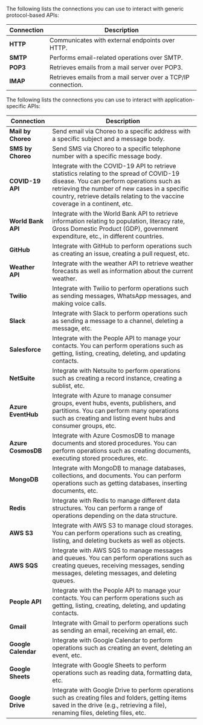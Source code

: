 The following lists the connections you can use to interact with generic protocol-based APIs:

| **Connection** | **Description**                                               |
|----------------|---------------------------------------------------------------|
| **HTTP**       | Communicates with external endpoints over HTTP.               |
| **SMTP**       | Performs email-related operations over SMTP.                  |
| **POP3**       | Retrieves emails from a mail server over POP3.                |
| **IMAP**       | Retrieves emails from a mail server over a TCP/IP connection. |

The following lists the connections you can use to interact with application-specific APIs:

| **Connection**      | **Description**                                                                                |
|---------------------|------------------------------------------------------------------------------------------------|
| **Mail by Choreo**  | Send email via Choreo to a specific address with a specific subject and a message body.        |
| **SMS by Choreo**   | Send SMS via Choreo to a specific telephone number with a specific message body.               |
| **COVID-19 API**    | Integrate with the COVID-19 API to retrieve statistics relating to the spread of COVID-19 disease. You can perform operations such as retrieving the number of new cases in a specific country, retrieve details relating to the vaccine coverage in a continent, etc. |
| **World Bank API**  | Integrate with the World Bank API to retrieve information relating to population, literacy rate, Gross Domestic Product (GDP), government expenditure, etc., in different countries. |
| **GitHub**          | Integrate with GitHub to perform operations such as creating an issue, creating a pull request, etc. |
| **Weather API**     | Integrate with the weather API to retrieve weather forecasts as well as information about the current weather. |
| **Twilio**          | Integrate with Twilio to perform operations such as sending messages, WhatsApp messages, and making voice calls. |
| **Slack**           | Integrate with Slack to perform operations such as sending a message to a channel, deleting a message, etc. |
| **Salesforce**      | Integrate with the People API to manage your contacts. You can perform operations such as getting, listing, creating, deleting, and updating contacts. |
| **NetSuite**        | Integrate with Netsuite to perform operations such as creating a record instance, creating a sublist, etc. |
| **Azure EventHub**  | Integrate with Azure to manage consumer groups, event hubs, events, publishers, and partitions. You can perform many operations such as creating and listing event hubs and consumer groups, etc. |
| **Azure CosmosDB**  | Integrate with Azure CosmosDB to manage documents and stored procedures. You can perform operations such as creating documents, executing stored procedures, etc. |
| **MongoDB**         | Integrate with MongoDB to manage databases, collections, and documents. You can perform operations such as getting databases, inserting documents, etc. |
| **Redis**           | Integrate with Redis to manage different data structures. You can perform a range of operations depending on the data structure. |
| **AWS S3**          | Integrate with AWS S3 to manage cloud storages. You can perform operations such as creating, listing, and deleting buckets as well as objects. |
| **AWS SQS**         | Integrate with AWS SQS to manage messages and queues. You can perform operations such as creating queues, receiving messages, sending messages, deleting messages, and deleting queues. |
| **People API**      | Integrate with the People API to manage your contacts. You can perform operations such as getting, listing, creating, deleting, and updating contacts. |
| **Gmail**           | Integrate with Gmail to perform operations such as sending an email, receiving an email, etc.  |
| **Google Calendar** | Integrate with Google Calendar to perform operations such as creating an event, deleting an event, etc. |
| **Google Sheets**   | Integrate with Google Sheets to perform operations such as reading data, formatting data, etc. |
| **Google Drive**    | Integrate with Google Drive to perform operations such as creating files and folders, getting items saved in the drive (e.g., retrieving a file), renaming files, deleting files, etc. |